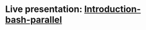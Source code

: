 # Live presentation: [Introduction-bash-parallel](http://alonisser.github.io/Introduction-bash-parallel)

